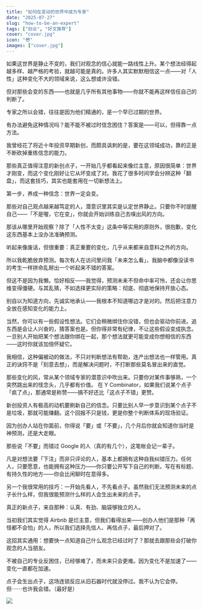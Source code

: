 ```yaml
---
title: "如何在变动的世界中成为专家"
date: "2025-07-27"
slug: "how-to-be-an-expert"
tags: ["创业", "好文推荐"]
cover: "cover.jpg"
icon: "😎"
images: ["cover.jpg"]
---
```

如果这世界是静止不变的，我们对观念的信心就能一路线性上升。某个想法经得起越多样、越严格的考验，就越可能是真的。许多人其实默默相信这一点——对「人性」这种变化不大的领域来说，这么想或许没错。



但对那些会变的东西——也就是几乎所有其他事物——你就不能再这样信任自己的判断了。



专家之所以会错，往往是因为他们精通的，是一个早已过期的世界。



有办法避免这种情况吗？能不能不被过时信念困住？答案是——可以，但得靠一点方法。



我曾经花了将近十年投资早期新创，而颇具讽刺的是，要在这领域成功，靠的正是不断砍掉重练信念的能力。



那些真正值得注意的新创点子，一开始几乎都看起来像烂主意，原因很简单：世界才刚变，而这个变化刚好让它从坏变成了对。我花了很多时间学会分辨这种「翻盘」，而这套技巧，其实也能套用在一切新想法上。



第一步，养成一种信念：世界一定会变。



那些对自己观点越来越笃定的人，潜意识里其实是认定世界静止。只要你不时提醒自己——「不是喔，它在变」，你就会开始训练自己去嗅出风的方向。



那该从哪里开始观察？除了「人性不太变」这条中等实用的原则外，很抱歉，变化这东西基本上没办法准确预测。



听起来像废话，但很重要：真正重要的变化，几乎从来都来自意料之外的方向。



所以我乾脆放弃预测。每次有人在访问里问我「未来怎么看」，我脑中都像没读书的考生一样拼命乱掰出一个听起来不错的答案。



但这不是因为我懒。恰好相反——我觉得，预测未来不但命中率可怜，还会让你思维变得僵硬。与其乱猜，不如选择更实际的策略：彻底、彻底地保持开放心态。



别自以为知道方向，先诚实地承认——我根本不知道哪边才是对的。然后把注意力全放在感知变化的能力上。



当然，你可以有一些假设性想法。它们会稍微绑住你没错，但也会驱动你前进。追东西是会让人兴奋的，猜答案也是。但你得非常有纪律，不让这些假设变成执念。
一旦别人开始把某个想法跟你绑在一起，那个想法就更可能变成你想相信的东西——这时你就该加倍怀疑它。



我相信，这种偏被动的做法，不只对判断想法有帮助，连产出想法也一样管用。真正的诀窍不是「刻意去想」，而是解决问题时，不打断那些莫名冒出来的直觉。



那些变化的风，常从某个领域专家的潜意识中吹出来。只要你对某件事够熟，一个突然跳出来的怪念头，几乎都有价值。
在 Y Combinator，如果我们说某个点子「疯了点」，那通常是称赞——搞不好还比「这点子不错」更赞。



新创投资人有极高的动机要刷新自己的信念。只要比别人早一步意识到某个点子不是垃圾，那就可能赚翻。这个回报不只是钱，更是你整个判断体系的现场验证。



因为创办人站在你面前，你得说「要」或「不要」，几个月后你就会知道你当时是神预测，还是大走眼。



那些说「不要」而错过 Google 的人（真的有几个），这笔帐会记一辈子。



凡是对想法要「下注」而非只评论的人，基本上都拥有这种自我纠错压力。任何人，只要愿意，也能拥有这种压力——你只要公开写下自己的判断。写在有标题、有持久性的地方——你会比闲聊时在意得多。



另一个我很常用的技巧：一开始先看人，不先看点子。虽然我们无法预测未来的点子长什么样，但我很能预测什么样的人会生出未来的点子。



真正的新点子，来自那种：认真、有劲、脑袋够独立的人。



当初我们其实觉得 Airbnb 是烂主意，但我们看得出来——创办人他们是那种「再怪都不会怕」的人，所以我们选择先信人、再信点子，最后押对了。



这招其实通用：想要快一点知道自己什么观念已经过时了？那就去跟那些会打破你观念的人当朋友。



不被自己的专业反困住，已经够难了，而未来只会更难。因为变化不是加速了——变化一直都在加速。



点子会生出点子，这场连锁反应从旧石器时代就没停过。我不认为它会停。
但⋯⋯也许我会错。（最好是）




![](https://prod-files-secure.s3.us-west-2.amazonaws.com/112d0858-5090-4d34-a606-b75eb8d65fd2/46476355-9cf3-4e99-9b7a-3531bc426380/1000202064.png?X-Amz-Algorithm=AWS4-HMAC-SHA256&X-Amz-Content-Sha256=UNSIGNED-PAYLOAD&X-Amz-Credential=ASIAZI2LB466YRU7S3MZ%2F20251008%2Fus-west-2%2Fs3%2Faws4_request&X-Amz-Date=20251008T071243Z&X-Amz-Expires=3600&X-Amz-Security-Token=IQoJb3JpZ2luX2VjEB8aCXVzLXdlc3QtMiJGMEQCIEH9HVD98U%2F0Xt%2FyHNgsZg4jANT5uNG1lzmuEupIuLb3AiA78OEGLq1ukuqKednKkEbe8uOBm7GePgxVd0QyN8vqdiqIBAi4%2F%2F%2F%2F%2F%2F%2F%2F%2F%2F8BEAAaDDYzNzQyMzE4MzgwNSIMB0kwm61FjqaCNUnrKtwDetg1DLoUT3vYE4gnOCF8qRLnbiRp%2Bto48HBfl7J9R8Q7sLOUmUg3eZ9kwf%2FoWZTASVc1%2Fh3ZKuvzQPCx1pwuVZzH2Pje5vLK8Tpo%2Fz2EQJIMBOOCmb%2BFnovNUh4gQmB6pz1P%2FImf%2FKRPpMP2pB6s3dAlJ%2Boe5lW3EeLyIiw0GAo4x7QtP4MVb5eIOm8LWb%2FEnIG%2F%2BdxEJyFwB2LRtdUcVlU2lFPf0di8CVUKlN5otjTWjYbRz1D%2FU6XG0Ug0%2BSeE25e5LhkOUuKEbBGBd5u0wtyADev2irWwSK%2B4jLMdzL8pLN5ji9bpfgWy%2BjeibMNdRejVnHV7AFqubA6BLh5p7MGzwHpwI2J7gDqZutaNWcNO6EU6v2ioBSkOMa9O0mEWu8TTOeuvl10%2B2z8pSXE6cU1m%2F4EZ34JuNpc4bY38oh4aF5HVwuPTDmdJBP7AMS5T%2FRtmTHYzCKP1iiUFfAWRVxkhuPMXww36t2V3Vs6mXHr1hm64XkKu0MIBR4W08nHMGL5HpRBaeAaLKyQz%2BZOBo%2FNFTn9Pjjhh13SjLtv0EiWIdr5Zt2HVHC20%2BBhyETWACYkQEvsU3uiFIAmBtFfUa18VqSSF4eSH4uY3sVSoNuI2umUOQOTcxmWv%2F%2FQwg46YxwY6pgFkJQua5X7nE34FfrU1s9F6BZUjFw2Qby%2FR1Bel8W4kLbj7zqN2NA90qMKnr4UyMX1GKqR06stcliKv1dwcoc9y2a%2FiIt%2BMHlLaFy5ttLkakXSEWjI6IaFWBceqAWU593k6SIKFdnQcRdDEqqsywy8sRMxiYsRbDPSzs5I2m0nFUuHiLX1Xnlyhxw5wMmOaQadAHd5aX5D6vlww9%2FZAcltCq7z9Y0I%2F&X-Amz-Signature=f53cb378faa05377de7810a63b79cadcf646847b55c5724ad13142e66723163e&X-Amz-SignedHeaders=host&x-amz-checksum-mode=ENABLED&x-id=GetObject)

